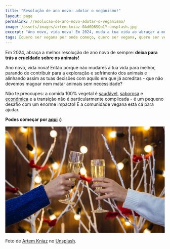 ```yaml
---
title: "Resolução de ano novo: adotar o veganismo!"
layout: page
permalink: /resolucao-de-ano-novo-adotar-o-veganismo/
image: /assets/images/artem-kniaz-0Ad6Q6SQo1Y-unsplash.jpg
excerpt: "Ano novo, vida nova! Em 2024, muda a tua vida ao abraçar a melhor resolução de ano novo de sempre: deixar para trás a crueldade sobre os animais!"
tags: [quero ser vegana por onde começo, quero ser vegana, quero ser vegano, quero ser vegan, como ser vegana, como ser vegano, como ser vegan, como me tornar vegana, como me tornar vegano, como me tornar vegan, transição para o veganismo, caminho para o veganismo, quero ser vegetariana, quero ser vegetariano, como ser vegetariana, como ser vegetariano, como parar de comer carne, como deixar de comer carne]
---
```

Em 2024, abraça a melhor resolução de ano novo de sempre: **deixa para trás a crueldade sobre os animais!**

Ano novo, vida nova! Então porque não mudares a tua vida para melhor, parando de contribuir para a exploração e sofrimento dos animais e alinhando assim as tuas decisões com aquilo em que já acreditas - que não devemos magoar nem matar animais sem necessidade?

Não te preocupes: a comida 100% vegetal é [saudável](/a-dieta-100-vegetal-e-saudavel/), [saborosa](/a-comida-vegana-e-desinteressante-e-sem-sabor/) e [económica](/a-comida-vegana-e-cara/) e a transição não é particularmente complicada - é um pequeno desafio com um enorme impacto! E a comunidade vegana está cá para ajudar.

**Podes começar por [aqui](/quero-ser-vegano-por-onde-comeco/) :)**

![[Foto de duas taças de champanhe a brindar]](/assets/images/artem-kniaz-0Ad6Q6SQo1Y-unsplash.jpg "Duas taças de champanhe a brindar")

<div class="img-caption">Foto de <a href="https://unsplash.com/@artem_kniaz?utm_source=unsplash&utm_medium=referral&utm_content=creditCopyText">Artem Kniaz</a> no <a href="https://unsplash.com/?utm_source=unsplash&utm_medium=referral&utm_content=creditCopyText">Unsplash</a>.</div>
